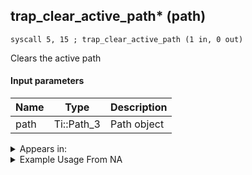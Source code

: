 ## trap_clear_active_path* (path)

`syscall 5, 15 ; trap_clear_active_path (1 in, 0 out)`

Clears the active path

#### Input parameters
| Name | Type | Description
|------|------|------------
| path   | Ti::Path_3   | Path object




<details>
	<summary>Appears in:</summary>

</details>

<details>
	<summary>Example Usage From NA</summary>
```

```
</details>

